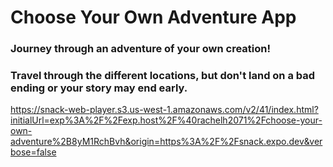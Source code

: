 # Choose Your Own Adventure App

### Journey through an adventure of your own creation!

### Travel through the different locations, but don't land on a bad ending or your story may end early.

https://snack-web-player.s3.us-west-1.amazonaws.com/v2/41/index.html?initialUrl=exp%3A%2F%2Fexp.host%2F%40rachelh2071%2Fchoose-your-own-adventure%2B8yM1RchBvh&origin=https%3A%2F%2Fsnack.expo.dev&verbose=false
